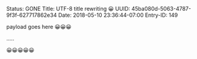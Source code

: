 Status: GONE
Title: UTF-8 title rewriting 😀
UUID: 45ba080d-5063-4787-9f3f-627717862e34
Date: 2018-05-10 23:36:44-07:00
Entry-ID: 149

payload goes here
😀😀😀


.....

😀😀😀😀😀
